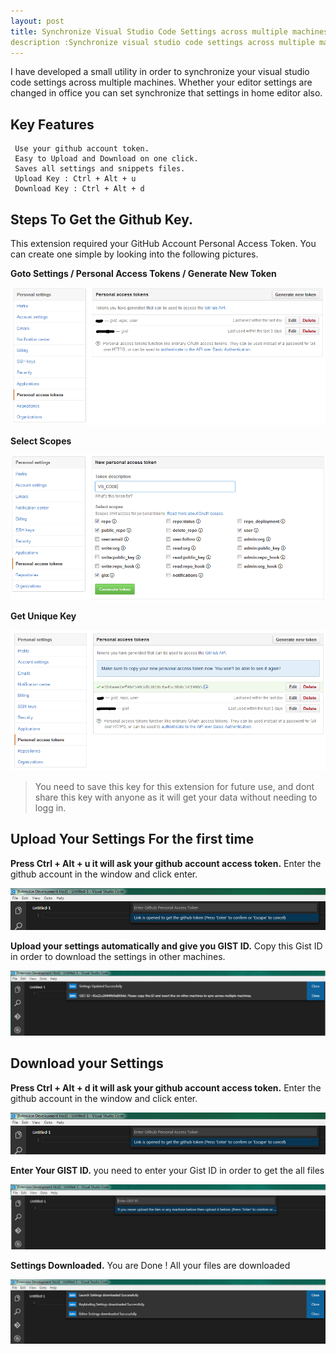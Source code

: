 ```yaml
---
layout: post
title: Synchronize Visual Studio Code Settings across multiple machines.
description :Synchronize visual studio code settings across multiple machines using your github account. 
---
```


I have developed a small utility in order to synchronize your visual studio code settings across multiple machines. Whether your editor settings are changed in office you can set synchronize that settings in home editor also.



## Key Features
	 Use your github account token.
	 Easy to Upload and Download on one click.
	 Saves all settings and snippets files.
	 Upload Key : Ctrl + Alt + u
	 Download Key : Ctrl + Alt + d
	  
	
## Steps To Get the Github Key.

This extension required your GitHub Account Personal Access Token. You can create one simple by looking into the following pictures.

<strong>Goto Settings / Personal Access Tokens / Generate New Token</strong>

![Goto Settings / Personal Access Tokens](/img/github1.PNG)

<strong>Select Scopes</strong>

![Select Scopes](/img/github2.PNG)

<strong>Get Unique Key</strong>

![Get Unique Key](/img/github3.PNG)

<blockquote>
<p>
You need to save this key for this extension for future use, and dont share this key with anyone as it will get your data without needing to logg in.
</p>
</blockquote>


## Upload Your Settings For the first time


<strong>Press Ctrl + Alt + u it will ask your github account access token.</strong>
Enter the github account in the window and click enter.

![github account access token](/img/upload1.png)

<strong>Upload your settings automatically and give you GIST ID.</strong>
Copy this Gist ID in order to download the settings in other machines.

![uploaded automatically](/img/upload2.png)


## Download your Settings

<strong>Press Ctrl + Alt + d it will ask your github account access token.</strong>
Enter the github account in the window and click enter.

![github account access token](/img/upload1.png)

<strong>Enter Your GIST ID.</strong>
you need to enter your Gist ID in order to get the all files

![Enter Your GIST ID](/img/download2.png)

<strong>Settings Downloaded.</strong>
You are Done ! All your files are downloaded

![Enter Your GIST ID](/img/download3.png)
